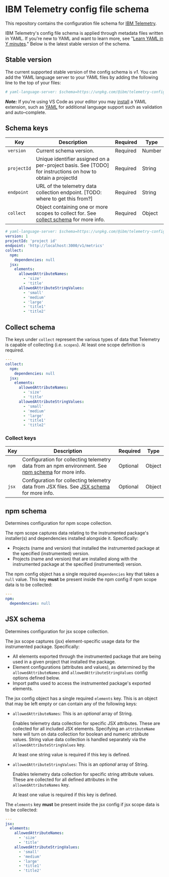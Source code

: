 # IBM Telemetry config file schema

This repository contains the configuration file schema for
[IBM Telemetry](https://github.com/ibm-telemetry/telemetry-js/tree/main?tab=readme-ov-file#ibm-telemetry-js).

IBM Telemetry's config file schema is applied through metadata files written in YAML. If you're new
to YAML and want to learn more, see
"[Learn YAML in Y minutes](https://learnxinyminutes.com/docs/yaml)." Below is the latest stable
version of the schema.

## Stable version

The current supported stable version of the config schema is _v1_. You can add the YAML language
server to your YAML files by adding the following line to the top of your files:

```yml
# yaml-language-server: $schema=https://unpkg.com/@ibm/telemetry-config-schema@0.3.0/dist/config.schema.json
```

**_Note:_** If you're using VS Code as your editor you may
[install](https://code.visualstudio.com/docs/editor/extension-marketplace) a YAML extension, such as
[YAML](https://marketplace.visualstudio.com/items?itemName=redhat.vscode-yaml) for additional
language support such as validation and auto–complete.

## Schema keys

| Key         | Description                                                                                                 | Required | Type   |
| ----------- | ----------------------------------------------------------------------------------------------------------- | -------- | ------ |
| `version`   | Current schema version.                                                                                     | Required | Number |
| `projectId` | Unique identifier assigned on a per-project basis. See [TODO] for instructions on how to obtain a projectId | Required | String |
| `endpoint`  | URL of the telemetry data collection endpoint. [TODO: where to get this from?]                              | Required | String |
| `collect`   | Object containing one or more scopes to collect for. See [collect schema](#collect-schema) for more info.   | Required | Object |

```yaml path="sample-telemetry.yml"
# yaml-language-server: $schema=https://unpkg.com/@ibm/telemetry-config-schema@0.3.0/dist/config.schema.json
version: 1
projectId: 'project id'
endpoint: 'http://localhost:3000/v1/metrics'
collect:
  npm:
    dependencies: null
  jsx:
    elements:
      allowedAttributeNames:
        - 'size'
        - 'title'
      allowedAttributeStringValues:
        - 'small'
        - 'medium'
        - 'large'
        - 'title1'
        - 'title2'
```

## Collect schema

The keys under `collect` represent the various types of data that Telemetry is capable of collecting
(i.e. `scopes`). At least one scope definition is required.

```yaml path="sample-telemetry.yml"
---
collect:
  npm:
    dependencies: null
  jsx:
    elements:
      allowedAttributeNames:
        - 'size'
        - 'title'
      allowedAttributeStringValues:
        - 'small'
        - 'medium'
        - 'large'
        - 'title1'
        - 'title2'
```

### Collect keys

| Key   | Description                                                                                                       | Required | Type   |
| ----- | ----------------------------------------------------------------------------------------------------------------- | -------- | ------ |
| `npm` | Configuration for collecting telemetry data from an npm environment. See [npm schema](#npm-schema) for more info. | Optional | Object |
| `jsx` | Configuration for collecting telemetry data from JSX files. See [JSX schema](#jsx-schema) for more info.          | Optional | Object |

## npm schema

Determines configuration for npm scope collection.

The npm scope captures data relating to the instrumented package's installer(s) and dependencies
installed alongside it. Specifically:

- Projects (name and version) that installed the instrumented package at the specified
  (instrumented) version.
- Projects (name and version) that are installed along with the instrumented package at the
  specified (instrumented) version.

The npm config object has a single required `dependencies` key that takes a `null` value. This key
**must** be present inside the npm config if npm scope data is to be collected:

```yaml path="sample-telemetry.yml"
---
npm:
  dependencies: null
```

## JSX schema

Determines configuration for jsx scope collection.

The jsx scope captures (jsx) element-specific usage data for the instrumented package. Specifically:

- All elements exported through the instrumented package that are being used in a given project that
  installed the package.
- Element configurations (attributes and values), as determined by the `allowedAttributeNames` and
  `allowedAttributeStringValues` config options defined below.
- Import paths used to access the instrumented package's exported elements.

The jsx config object has a single required `elements` key. This is an object that may be left empty
or can contain any of the following keys:

- `allowedAttributeNames`: This is an _optional_ array of String.

  Enables telemetry data collection for specific JSX attributes. These are collected for all
  included JSX elements. Specifying an `attributeName` here will turn on data collection for boolean
  and numeric attribute values. String value data collection is handled separately via the
  `allowedAttributeStringValues` key.

  At least one string value is required if this key is defined.

- `allowedAttributeStringValues`: This is an _optional_ array of String.

  Enables telemetry data collection for specific string attribute values. These are collected for
  all defined attributes in the `allowedAttributeNames` key.

  At least one value is required if this key is defined.

The `elements` key **must** be present inside the jsx config if jsx scope data is to be collected:

```yaml path="sample-telemetry.yml"
---
jsx:
  elements:
    allowedAttributeNames:
      - 'size'
      - 'title'
    allowedAttributeStringValues:
      - 'small'
      - 'medium'
      - 'large'
      - 'title1'
      - 'title2'
```
